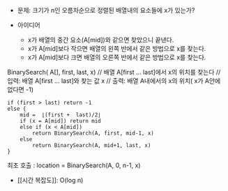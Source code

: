 - 문제: 크기가 n인 오름차순으로 정렬된 배열내의 요소들에 x가 있는가?

- 아이디어
	- x가 배열의 중간 요소(A[mid])와 같으면 찾았으니 끝낸다.
	- x가 A[mid]보다 작으면 배열의 왼쪽 반에서 같은 방법으로 x를 찾는다.
	- x가 A[mid]보다 크면 배열의 오른쪽 반에서 같은 방법으로 x를 찾는다.

BinarySearch( A[], first, last, x)
// 배열 A[first ... last]에서 x의 위치를 찾는다
// 입력: 배열 A[first ... last]와 찾는 값 x
// 출력: 배열 A내에서의 x의 위치( x가 A안에 없다면 -1)

```
if (first > last) return -1
else { 
	mid =  ⌊(first +  last)/2⌋
	if (x = A[mid]) return mid
	else if (x < A[mid]) 
		return BinarySearch(A, first, mid-1, x)
	else 
		return BinarySearch(A, mid+1, last, x)
}
```
최초 호출 : location = BinarySearch(A, 0, n-1, x)

- [[시간 복잡도]]: O(log n)